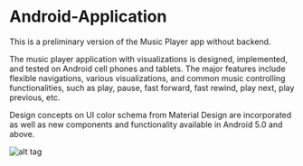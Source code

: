 # Android-Application

This is a preliminary version of the Music Player app without backend.   

The music player application with visualizations is designed, implemented, and tested on Android cell phones and tablets. The major features include flexible navigations, various visualizations, and common music controlling functionalities, such as play, pause, fast forward, fast rewind, play next, play previous, etc. 

Design concepts on UI color schema from Material Design are incorporated as well as new components and functionality available in Android 5.0 and above.


![alt tag](https://github.com/yingchenyingchen/Android_App_with_Appengine_MapReduce/blob/master/espresso_test.gif)

